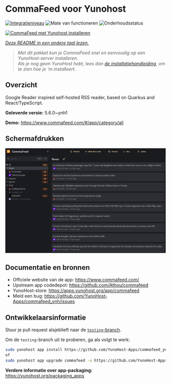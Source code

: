 <!--
NB: Deze README is automatisch gegenereerd door <https://github.com/YunoHost/apps/tree/master/tools/readme_generator>
Hij mag NIET handmatig aangepast worden.
-->

# CommaFeed voor Yunohost

[![Integratieniveau](https://apps.yunohost.org/badge/integration/commafeed)](https://ci-apps.yunohost.org/ci/apps/commafeed/)
![Mate van functioneren](https://apps.yunohost.org/badge/state/commafeed)
![Onderhoudsstatus](https://apps.yunohost.org/badge/maintained/commafeed)

[![CommaFeed met Yunohost installeren](https://install-app.yunohost.org/install-with-yunohost.svg)](https://install-app.yunohost.org/?app=commafeed)

*[Deze README in een andere taal lezen.](./ALL_README.md)*

> *Met dit pakket kun je CommaFeed snel en eenvoudig op een YunoHost-server installeren.*  
> *Als je nog geen YunoHost hebt, lees dan [de installatiehandleiding](https://yunohost.org/install), om te zien hoe je 'm installeert.*

## Overzicht

Google Reader inspired self-hosted RSS reader, based on Quarkus and React/TypeScript.

**Geleverde versie:** 5.6.0~ynh1

**Demo:** <https://www.commafeed.com/#/app/category/all>

## Schermafdrukken

![Schermafdrukken van CommaFeed](./doc/screenshots/screenshot.png)

## Documentatie en bronnen

- Officiele website van de app: <https://www.commafeed.com/>
- Upstream app codedepot: <https://github.com/Athou/commafeed>
- YunoHost-store: <https://apps.yunohost.org/app/commafeed>
- Meld een bug: <https://github.com/YunoHost-Apps/commafeed_ynh/issues>

## Ontwikkelaarsinformatie

Stuur je pull request alsjeblieft naar de [`testing`-branch](https://github.com/YunoHost-Apps/commafeed_ynh/tree/testing).

Om de `testing`-branch uit te proberen, ga als volgt te werk:

```bash
sudo yunohost app install https://github.com/YunoHost-Apps/commafeed_ynh/tree/testing --debug
of
sudo yunohost app upgrade commafeed -u https://github.com/YunoHost-Apps/commafeed_ynh/tree/testing --debug
```

**Verdere informatie over app-packaging:** <https://yunohost.org/packaging_apps>
